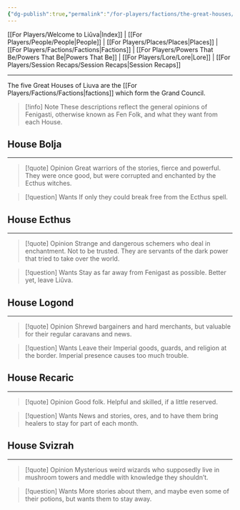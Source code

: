 ```yaml
---
{"dg-publish":true,"permalink":"/for-players/factions/the-great-houses/"}
---
```


[[For Players/Welcome to Liûva\|Index]] | [[For Players/People/People\|People]] | [[For Players/Places/Places\|Places]] | [[For Players/Factions/Factions\|Factions]] | [[For Players/Powers That Be/Powers That Be\|Powers That Be]] | [[For Players/Lore/Lore\|Lore]] | [[For Players/Session Recaps/Session Recaps\|Session Recaps]]
***
The five Great Houses of Liuva are the [[For Players/Factions/Factions\|factions]] which form the Grand Council. 

>[!info] Note
>These descriptions reflect the general opinions of Fenigasti, otherwise known as Fen Folk, and what they want from each House.
## House Bolja
***
> [!quote] Opinion
> Great warriors of the stories, fierce and powerful. They were once good, but were corrupted and enchanted by the Ecthus witches.

> [!question] Wants
> If only they could break free from the Ecthus spell.

## House Ecthus
***
>[!quote] Opinion
>Strange and dangerous schemers who deal in enchantment. Not to be trusted. They are servants of the dark power that tried to take over the world.
  
> [!question] Wants
> Stay as far away from Fenigast as possible. Better yet, leave Liûva.

## House Logond
***
>[!quote] Opinion
>Shrewd bargainers and hard merchants, but valuable for their regular caravans and news.

>[!question] Wants 
>Leave their Imperial goods, guards, and religion at the border. Imperial presence causes too much trouble.

## House Recaric
***
>[!quote] Opinion
>Good folk. Helpful and skilled, if a little reserved.

>[!question] Wants
>News and stories, ores, and to have them bring healers to stay for part of each month.

## House Svizrah
***
>[!quote] Opinion
>Mysterious weird wizards who supposedly live in mushroom towers and meddle with knowledge they shouldn’t.

>[!question] Wants
>More stories about them, and maybe even some of their potions, but wants them to stay away.